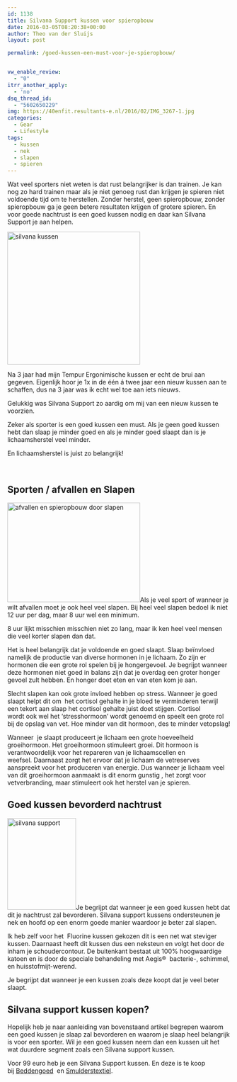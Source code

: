 ```yaml
---
id: 1138
title: Silvana Support kussen voor spieropbouw
date: 2016-03-05T08:20:38+00:00
author: Theo van der Sluijs
layout: post

permalink: /goed-kussen-een-must-voor-je-spieropbouw/


vw_enable_review:
  - "0"
itrr_another_apply:
  - 'no'
dsq_thread_id:
  - "5602650229"
img: https://40enfit.resultants-e.nl/2016/02/IMG_3267-1.jpg
categories:
  - Gear
  - Lifestyle
tags:
  - kussen
  - nek
  - slapen
  - spieren
---
```

Wat veel sporters niet weten is dat rust belangrijker is dan trainen. Je kan nog zo hard trainen maar als je niet genoeg rust dan krijgen je spieren niet voldoende tijd om te herstellen. Zonder herstel, geen spieropbouw, zonder spieropbouw ga je geen betere resultaten krijgen of grotere spieren. En voor goede nachtrust is een goed kussen nodig en daar kan Silvana Support je aan helpen.<!--more-->

<img class="alignleft size-medium wp-image-2539" src="https://vandersluijs.nl/wp-content/uploads/2016/02/IMG_3256-300x300.jpg" alt="silvana kussen" width="300" height="300" />

Na 3 jaar had mijn Tempur Ergonimische kussen er echt de brui aan gegeven. Eigenlijk hoor je 1x in de één á twee jaar een nieuw kussen aan te schaffen, dus na 3 jaar was ik echt wel toe aan iets nieuws.

Gelukkig was Silvana Support zo aardig om mij van een nieuw kussen te voorzien.

Zeker als sporter is een goed kussen een must. Als je geen goed kussen hebt dan slaap je minder goed en als je minder goed slaapt dan is je lichaamsherstel veel minder.

En lichaamsherstel is juist zo belangrijk!

&nbsp;

## Sporten / afvallen en Slapen

<img class="alignright wp-image-1139 size-medium" title="silvana support afvallen en spieropbouw door slapen" src="https://40enfit.resultants-e.nl/2016/02/IMG_3267-1-300x225.jpg" alt="afvallen en spieropbouw door slapen" width="300" height="225" srcset="https://40enfit.resultants-e.nl/2016/02/IMG_3267-1-300x225.jpg 300w, https://40enfit.resultants-e.nl/2016/02/IMG_3267-1-1024x768.jpg 1024w, https://40enfit.resultants-e.nl/2016/02/IMG_3267-1.jpg 1200w" sizes="(max-width: 300px) 100vw, 300px" />Als je veel sport of wanneer je wilt afvallen moet je ook heel veel slapen. Bij heel veel slapen bedoel ik niet 12 uur per dag, maar 8 uur wel een minimum.

8 uur lijkt misschien misschien niet zo lang, maar ik ken heel veel mensen die veel korter slapen dan dat.

Het is heel belangrijk dat je voldoende en goed slaapt. Slaap beïnvloed namelijk de productie van diverse hormonen in je lichaam. Zo zijn er hormonen die een grote rol spelen bij je hongergevoel. Je begrijpt wanneer deze hormonen niet goed in balans zijn dat je overdag een groter honger gevoel zult hebben. En honger doet eten en van eten kom je aan.

Slecht slapen kan ook grote invloed hebben op stress. Wanneer je goed slaapt helpt dit om  het cortisol gehalte in je bloed te verminderen terwijl een tekort aan slaap het cortisol gehalte juist doet stijgen. Cortisol wordt ook wel het &#8216;stresshormoon&#8217; wordt genoemd en speelt een grote rol bij de opslag van vet. Hoe minder van dit hormoon, des te minder vetopslag!

Wanneer  je slaapt produceert je lichaam een grote hoeveelheid groeihormoon. Het groeihormoon stimuleert groei. Dit hormoon is verantwoordelijk voor het repareren van je lichaamscellen en weefsel. Daarnaast zorgt het ervoor dat je lichaam de vetreserves aanspreekt voor het produceren van energie. Dus wanneer je lichaam veel van dit groeihormoon aanmaakt is dit enorm gunstig , het zorgt voor vetverbranding, maar stimuleert ook het herstel van je spieren.

## Goed kussen bevorderd nachtrust

<img class="alignleft wp-image-1144" src="https://40enfit.resultants-e.nl/2016/03/IMG_3265-225x300.jpg" alt="silvana support" width="155" height="207" srcset="https://40enfit.resultants-e.nl/2016/03/IMG_3265-225x300.jpg 225w, https://40enfit.resultants-e.nl/2016/03/IMG_3265-768x1024.jpg 768w, https://40enfit.resultants-e.nl/2016/03/IMG_3265.jpg 900w" sizes="(max-width: 155px) 100vw, 155px" />Je begrijpt dat wanneer je een goed kussen hebt dat dit je nachtrust zal bevorderen. Silvana support kussens ondersteunen je nek en hoofd op een enorm goede manier waardoor je beter zal slapen.

Ik heb zelf voor het  Fluorine kussen gekozen dit is een net wat steviger kussen. Daarnaast heeft dit kussen dus een neksteun en volgt het door de inham je schoudercontour. De buitenkant bestaat uit 100% hoogwaardige katoen en is door de speciale behandeling met Aegis®  bacterie-, schimmel, en huisstofmijt-werend.

Je begrijpt dat wanneer je een kussen zoals deze koopt dat je veel beter slaapt.

## Silvana support kussen kopen?

Hopelijk heb je naar aanleiding van bovenstaand artikel begrepen waarom een goed kussen je slaap zal bevorderen en waarom je slaap heel belangrijk is voor een sporter. Wil je een goed kussen neem dan een kussen uit het wat duurdere segment zoals een Silvana support kussen.

Voor 99 euro heb je een Silvana Support kussen. En deze is te koop bij <a href="http://www.beddengoed.com/bed/?tt=11203_12_97738_&r=%2Fcatalogsearch%2Fresult%2F%3Fq%3Dsilvana" target="_blank">Beddengoed</a>  en <a href="http://www.smulderstextiel.nl/beddengoed/?tt=7808_12_97738_&r=%2Fwebshop%2Fshopmode%2Fsearch%2Fsilvana%2520support%2F" target="_blank">Smulderstextiel</a>.